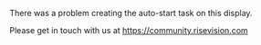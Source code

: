 There was a problem creating the auto-start task on this display.

Please get in touch with us at https://community.risevision.com


